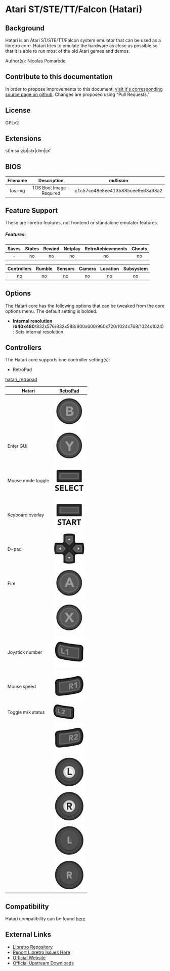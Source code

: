 # Atari ST/STE/TT/Falcon (Hatari)

## Background

Hatari is an Atari ST/STE/TT/Falcon system emulator that can be used as a libretro core. Hatari tries to emulate the hardware as close as possible so that it is able to run most of the old Atari games and demos.

Author(s): Nicolas Pomarède

## Contribute to this documentation

In order to propose improvements to this document, [visit it's corresponding source page on github](https://github.com/libretro/docs/blob/master/docs/library/hatari.md). Changes are proposed using "Pull Requests."

## License

GPLv2

## Extensions

st|msa|zip|stx|dim|ipf

## BIOS

|   Filename    |    Description        |              md5sum              |
|:-------------:|:---------------------:|:--------------------------------:|
|tos.img        |          TOS Boot Image - Required            | c1c57ce48e8ee4135885cee9e63a68a2 |

## Feature Support

These are libretro features, not frontend or standalone emulator features.

##### Features:

| Saves | States      | Rewind | Netplay | RetroAchievements | Cheats |
|:-----:|:-----------:|:------:|:-------:|:-----------------:|:------:|
|  -    |     no       |   no    |   no     |        no          |   no    |

| Controllers     | Rumble | Sensors | Camera | Location | Subsystem     |
|:---------------:|:------:|:-------:|:------:|:--------:|:-------------:|
|        no        |   no    |    no    |   no    |    no     |       no       |

## Options

The Hatari core has the following options that can be tweaked from the core options menu. The default setting is bolded. 

- **Internal resolution** (**640x480**/832x576/832x588/800x600/960x720/1024x768/1024x1024): Sets internal resolution

## Controllers

The Hatari core supports one controller setting(s):

* RetroPad

[hatari_retropad](images/Controllers/hatari_retropad.png)

| Hatari             | [RetroPad](RetroPad)                                           |
|--------------------|----------------------------------------------------------------|
|                    | ![RetroPad_B](images/RetroPad/Retro_B_Round.png)               |
| Enter GUI          | ![RetroPad_Y](images/RetroPad/Retro_Y_Round.png)               |
| Mouse mode toggle  | ![RetroPad_Select](images/RetroPad/Retro_Select.png)           |
| Keyboard overlay   | ![RetroPad_Start](images/RetroPad/Retro_Start.png)             |
| D-pad              | ![RetroPad_Dpad](images/RetroPad/Retro_Dpad.png)               |    
| Fire               | ![RetroPad_A](images/RetroPad/Retro_A_Round.png)               |
|                    | ![RetroPad_X](images/RetroPad/Retro_X_Round.png)               |
| Joystick number    | ![RetroPad_L1](images/RetroPad/Retro_L1.png)                   |
| Mouse speed        | ![RetroPad_R1](images/RetroPad/Retro_R1.png)                   |
| Toggle m/k status  | ![RetroPad_L2](images/RetroPad/Retro_L2_Temp.png)              |
|                    | ![RetroPad_R2](images/RetroPad/Retro_R2.png)                   |
|                    | ![RetroPad_L3](images/RetroPad/Retro_L3.png)                   |
|                    | ![RetroPad_R3](images/RetroPad/Retro_R3.png)                   |
|                    | ![RetroPad_Left_Stick](images/RetroPad/Retro_Left_Stick.png)   |
|                    | ![RetroPad_Right_Stick](images/RetroPad/Retro_Right_Stick.png) |

## Compatibility

Hatari compatibility can be found [here](https://hg.tuxfamily.org/mercurialroot/hatari/hatari/raw-file/tip/doc/compatibility.html)

## External Links

* [Libretro Repository](https://github.com/libretro/hatari)
* [Report Libretro Issues Here](https://github.com/libretro/libretro-meta/issues)
* [Official Website](http://hatari.tuxfamily.org/)
* [Official Upstream Downloads](http://hatari.tuxfamily.org/download.html)


